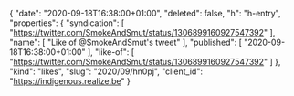 {
  "date": "2020-09-18T16:38:00+01:00",
  "deleted": false,
  "h": "h-entry",
  "properties": {
    "syndication": [
      "https://twitter.com/SmokeAndSmut/status/1306899160927547392"
    ],
    "name": [
      "Like of @SmokeAndSmut's tweet"
    ],
    "published": [
      "2020-09-18T16:38:00+01:00"
    ],
    "like-of": [
      "https://twitter.com/SmokeAndSmut/status/1306899160927547392"
    ]
  },
  "kind": "likes",
  "slug": "2020/09/hn0pj",
  "client_id": "https://indigenous.realize.be"
}

